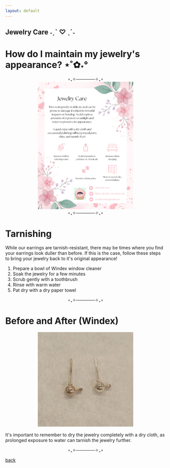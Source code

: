 ```yaml
---
layout: default
---
```


## Jewelry Care ˗ˏˋ ♡ ˎˊ˗

# How do I maintain my jewelry's appearance? ⋆˚✿˖°

<div style="text-align: center;">
  ∘₊✧──────✧₊∘
</div>

<div style="text-align: center;">
  <img src="https://github.com/emi-lycheee/peachytao/blob/main/assets/images/jewelry%20care%20page.png?raw=true" alt="PinkAsymEarrings" width="300" />
</div>

<div style="text-align: center;">
  ∘₊✧──────✧₊∘
</div>

# Tarnishing

While our earrings are tarnish-resistant, there may be times where you find your earrings look duller than before.
If this is the case, follow these steps to bring your jewelry back to it's original appearance!

1.  Prepare a bowl of Windex window cleaner
2.  Soak the jewelry for a few minutes
3.  Scrub gently with a toothbrush
4.  Rinse with warm water
5.  Pat dry with a dry paper towel

<div style="text-align: center;">
  ∘₊✧──────✧₊∘
</div>

# Before and After (Windex)

<div style="text-align: center;">
  <img src="https://github.com/emi-lycheee/peachytao/blob/main/assets/images/before%20and%20after.png?raw=true" alt="PinkAsymEarrings" width="300" />
</div>

It's important to remember to dry the jewelry completely with a dry cloth, a﻿s prolonged exposure to water can tarnish the jewelry further.

<div style="text-align: center;">
  ∘₊✧──────✧₊∘
</div>

[back](./)
